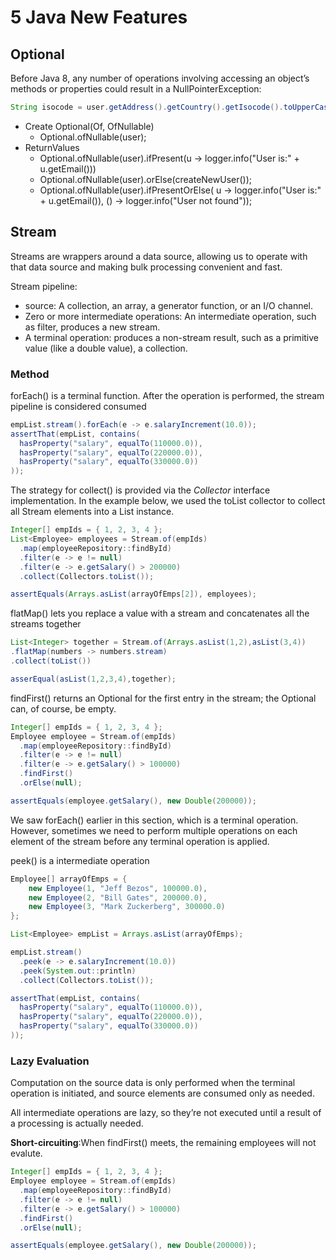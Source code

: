# 5 Java New Features
## Optional

Before Java 8, any number of operations involving accessing an object’s methods or properties could result in a NullPointerException:

```java
String isocode = user.getAddress().getCountry().getIsocode().toUpperCase();
```

- Create Optional(Of, OfNullable)
    - Optional.ofNullable(user);
- ReturnValues
    - Optional.ofNullable(user).ifPresent(u -> logger.info("User is:" + u.getEmail()))
    - Optional.ofNullable(user).orElse(createNewUser());
    - Optional.ofNullable(user).ifPresentOrElse( u -> logger.info("User is:" + u.getEmail()), () -> logger.info("User not found"));

## Stream

Streams are wrappers around a data source, allowing us to operate with that data source and making bulk processing convenient and fast.

Stream pipeline: 

- source: A collection, an array, a generator function, or an I/O channel.
- Zero or more intermediate operations: An intermediate operation, such as filter, produces a new stream.
- A terminal operation: produces a non-stream result, such as a primitive value (like a double value), a collection.

### Method

forEach() is a terminal function. After the operation is performed, the stream pipeline is considered consumed

```java    
empList.stream().forEach(e -> e.salaryIncrement(10.0));
assertThat(empList, contains(
  hasProperty("salary", equalTo(110000.0)),
  hasProperty("salary", equalTo(220000.0)),
  hasProperty("salary", equalTo(330000.0))
));
```

The strategy for collect() is provided via the *Collector* interface implementation. In the example below, we used the toList collector to collect all Stream elements into a List instance.

```java
Integer[] empIds = { 1, 2, 3, 4 };
List<Employee> employees = Stream.of(empIds)
  .map(employeeRepository::findById)
  .filter(e -> e != null)
  .filter(e -> e.getSalary() > 200000)
  .collect(Collectors.toList());

assertEquals(Arrays.asList(arrayOfEmps[2]), employees);
```

flatMap() lets you replace a value with a stream and concatenates all the streams together

```java
List<Integer> together = Stream.of(Arrays.asList(1,2),asList(3,4))
.flatMap(numbers -> numbers.stream)
.collect(toList())

asserEqual(asList(1,2,3,4),together);
```

findFirst() returns an Optional for the first entry in the stream; the Optional can, of course, be empty.

```java
Integer[] empIds = { 1, 2, 3, 4 };
Employee employee = Stream.of(empIds)
  .map(employeeRepository::findById)
  .filter(e -> e != null)
  .filter(e -> e.getSalary() > 100000)
  .findFirst()
  .orElse(null);

assertEquals(employee.getSalary(), new Double(200000));
```

We saw forEach() earlier in this section, which is a terminal operation. However, sometimes we need to perform multiple operations on each element of the stream before any terminal operation is applied.

peek() is a intermediate operation

```java
Employee[] arrayOfEmps = {
    new Employee(1, "Jeff Bezos", 100000.0), 
    new Employee(2, "Bill Gates", 200000.0), 
    new Employee(3, "Mark Zuckerberg", 300000.0)
};

List<Employee> empList = Arrays.asList(arrayOfEmps);

empList.stream()
  .peek(e -> e.salaryIncrement(10.0))
  .peek(System.out::println)
  .collect(Collectors.toList());

assertThat(empList, contains(
  hasProperty("salary", equalTo(110000.0)),
  hasProperty("salary", equalTo(220000.0)),
  hasProperty("salary", equalTo(330000.0))
));
```

### Lazy Evaluation

Computation on the source data is only performed when the terminal operation is initiated, and source elements are consumed only as needed.

All intermediate operations are lazy, so they’re not executed until a result of a processing is actually needed.

**Short-circuiting**:When findFirst() meets, the remaining employees will not evalute.

```java
Integer[] empIds = { 1, 2, 3, 4 };
Employee employee = Stream.of(empIds)
  .map(employeeRepository::findById)
  .filter(e -> e != null)
  .filter(e -> e.getSalary() > 100000)
  .findFirst()
  .orElse(null);

assertEquals(employee.getSalary(), new Double(200000));
```